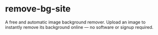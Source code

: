 # remove-bg-site
A free and automatic image background remover. Upload an image to instantly remove its background online — no software or signup required.

